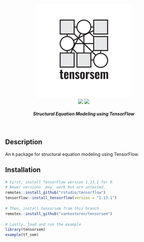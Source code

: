 <p align="center">
  <img src="img/tensorsem.png" width="300px"></img>
  <br/>
  <span>
    <a href="https://CRAN.R-project.org/package=tensorsem"><img src="http://www.r-pkg.org/badges/version/tensorsem"></img></a>
    <a href="https://travis-ci.org/vankesteren/tensorsem"><img src="https://travis-ci.org/vankesteren/tensorsem.svg?branch=master"></img></a>
  </span>
  <h5 align="center">Structural Equation Modeling using TensorFlow</h5>
</p>
<br/>

## Description
An `R` package for structural equation modeling using TensorFlow.

## Installation
```r
# First, install TensorFlow version 1.13.1 for R
# Newer versions _may_ work but are untested.
remotes::install_github("rstudio/tensorflow")
tensorflow::install_tensorflow(version = "1.13.1")

# Then, install tensorsem from this branch
remotes::install_github("vankesteren/tensorsem")

# Lastly, load and run the example
library(tensorsem)
example(tf_sem)
```
